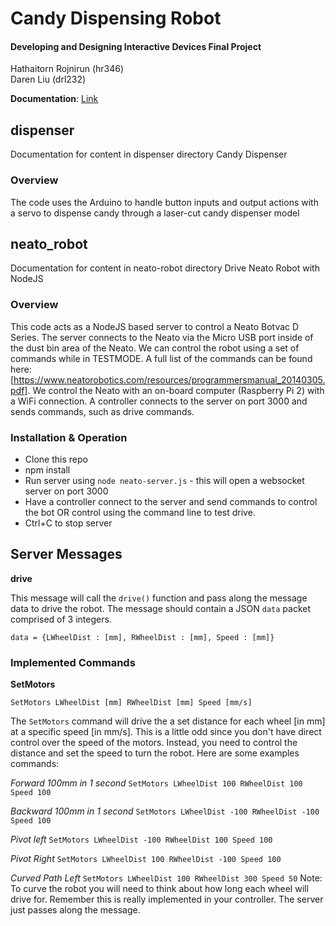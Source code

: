 # Candy Dispensing Robot 
#### Developing and Designing Interactive Devices Final Project

Hathaitorn Rojnirun (hr346) <br />
Daren Liu (drl232) <br />

**Documentation**: [Link](https://github.com/darenl/candy-dispensing-robot/wiki/Candy-Dispensing-Neato-Robot-Documentation)

## dispenser
Documentation for content in dispenser directory
Candy Dispenser

### Overview
The code uses the Arduino to handle button inputs and output actions with a servo to dispense candy through a laser-cut candy dispenser model

## neato_robot
Documentation for content in neato-robot directory
Drive Neato Robot with NodeJS

### Overview
This code acts as a NodeJS based server to control a Neato Botvac D Series. The server connects to the Neato via the Micro USB port inside of the dust bin area of the Neato. We can control the robot using a set of commands while in TESTMODE. A full list of the commands can be found here: [https://www.neatorobotics.com/resources/programmersmanual_20140305.pdf]. We control the Neato with an on-board computer (Raspberry Pi 2) with a WiFi connection. A controller connects to the server on port 3000 and sends commands, such as drive commands.

### Installation & Operation
- Clone this repo
- npm install
- Run server using `node neato-server.js` - this will open a websocket server on port 3000
- Have a controller connect to the server and send commands to control the bot OR control using the command line to test drive.
- Ctrl+C to stop server

## Server Messages
**drive**

This message will call the `drive()` function and pass along the message data to drive the robot. The message should contain a JSON `data` packet comprised of 3 integers.

`data = {LWheelDist : [mm], RWheelDist : [mm], Speed : [mm]}`

### Implemented Commands

**SetMotors**

`SetMotors LWheelDist [mm] RWheelDist [mm] Speed [mm/s]`

The `SetMotors` command will drive the a set distance for each wheel [in mm] at a specific speed [in mm/s]. This is a little odd since you don't have direct control over the speed of the motors. Instead, you need to control the distance and set the speed to turn the robot. Here are some examples commands:

*Forward 100mm in 1 second*
`SetMotors LWheelDist 100 RWheelDist 100 Speed 100`

*Backward 100mm in 1 second*
`SetMotors LWheelDist -100 RWheelDist -100 Speed 100`

*Pivot left*
`SetMotors LWheelDist -100 RWheelDist 100 Speed 100`

*Pivot Right*
`SetMotors LWheelDist 100 RWheelDist -100 Speed 100`

*Curved Path Left*
`SetMotors LWheelDist 100 RWheelDist 300 Speed 50`
Note: To curve the robot you will need to think about how long each wheel will drive for. Remember this is really implemented in your controller. The server just passes along the message.





